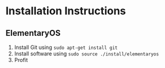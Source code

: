 # Installation Instructions

## ElementaryOS

1. Install Git using `sudo apt-get install git`
2. Install software using `sudo source ./install/elementaryos`
3. Profit
